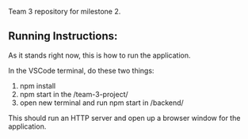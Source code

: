 Team 3 repository for milestone 2. 

## Running Instructions: 

As it stands right now, this is how to run the application. 

In the VSCode terminal, do these two things: 

1) npm install
2) npm start in the /team-3-project/
3) open new terminal and run npm start in /backend/
  
This should run an HTTP server and open up a browser window for the application.
